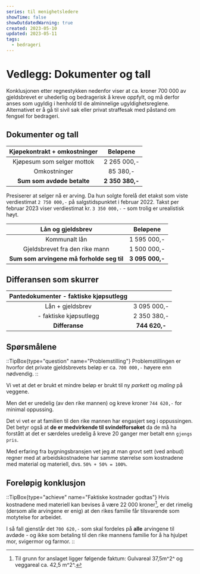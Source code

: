 ```yaml
---
series: til menighetsledere
showTime: false
showOutdatedWarning: true
created: 2023-05-10
updated: 2023-05-11
tags:
  - bedrageri
---
```


# Vedlegg: Dokumenter og tall
Konklusjonen etter regnestykken nedenfor viser at ca. kroner 700 000 av gjeldsbrevet er uhederlig og bedragerisk å kreve oppfylt, og må derfor anses som ugyldig i henhold til de alminnelige ugyldighetsreglene. Alternativet er å gå til sivil sak eller privat straffesak med påstand om fengsel for bedrageri.

## Dokumenter og tall

| Kjøpekontrakt + omkostninger | Beløpene | 
| :---: | :---: | 
| Kjøpesum som selger mottok | 2 265 000,- |
| Omkostninger  | 85 380,- | 
| **Sum som avdøde betalte** | **2 350 380,-** | 

Presiserer at selger nå er arving. Da hun solgte forelå det etakst som viste verdiestimat `2 750 000,-` på salgstidspunktet i februar 2022. Takst per februar 2023 viser verdiestimat kr. `3 350 000,-` - som trolig er urealistisk høyt.

| Lån og gjeldsbrev | Beløpene | 
| :---: | :---: | 
| Kommunalt lån      | 1 595 000,- |
| Gjeldsbrevet fra den rike mann | 1 500 000,- | 
| **Sum som arvingene må forholde seg til** | **3 095 000,-** | 

## Differansen som skurrer
| Pantedokumenter - faktiske kjøpsutlegg |  | 
| :---: | :---: | 
| Lån + gjeldsbrev      | 3 095 000,- |
| - faktiske kjøpsutlegg  | 2 350 380,- | 
| **Differanse** | **744 620,-** | 

## Spørsmålene
::TipBox{type="question" name="Problemstilling"}
Problemstillingen er hvorfor det private gjeldsbrevets beløp er ca. `700 000,-` høyere enn nødvendig.
::

Vi vet at det er brukt et mindre beløp er brukt til ny _parkett_ og _maling_ på veggene.

Men det er uredelig (av den rike mannen) og kreve kroner `744 620,-` for minimal oppussing.

Det vi vet er at familien til den rike mannen har engasjert seg i oppussingen. Det betyr også at **de er medvirkende til svindelforsøket** da de må ha forstått at det er særdeles uredelig å kreve 20 ganger mer betalt enn `gjengs pris`.

Med erfaring fra bygningsbransjen vet jeg at man grovt sett (ved anbud) regner med at arbeidskostnadene har samme størrelse som kostnadene med material og materiell, dvs. `50% + 50% = 100%`.

## Foreløpig konklusjon
::TipBox{type="achieve" name="Faktiske kostnader godtas"}
Hvis kostnadene med materiell kan bevises å være 22 000 kroner[^2], er det rimelig (dersom alle arvingene er enig) at den rikes familie får tilsvarende som motytelse for arbeidet. 

I så fall gjenstår det `700 620,-` som skal fordeles på **alle** arvingene til avdøde - og ikke som betaling til den rike mannens familie for å ha hjulpet mor, svigermor og farmor.
::

[^1]: For tiden er det bruksforbud på verandaer i sameiet og det foreligger risiko for extrakostnader på veranda på ca. kr. `500 000,-` for hver enkelt bolig i sameiet.
[^2]: Til grunn for anslaget ligger følgende faktum: Gulvareal 37,5m^2^ og veggareal ca. 42,5 m^2^.
[^3]: [Kilde: Jusleksikon.no](https://jusleksikon.no/wiki/%C3%85ger){:target="_blank"}